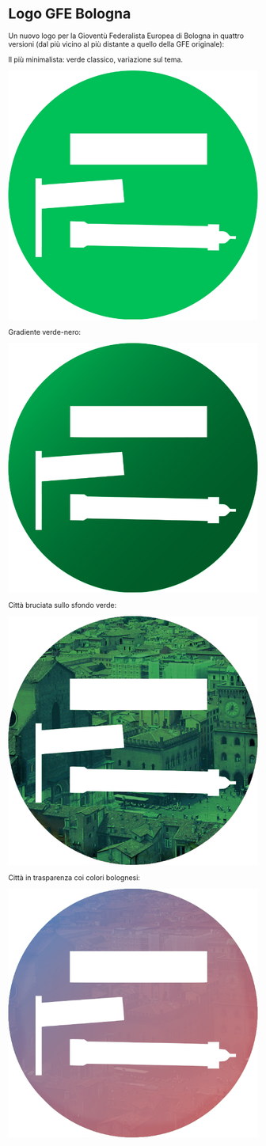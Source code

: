# Logo GFE Bologna
Un nuovo logo per la Gioventù Federalista Europea di Bologna in quattro versioni (dal più vicino al più distante a quello della GFE originale):

Il più minimalista: verde classico, variazione sul tema.

![stdgreen-logogfe](stdgreen-logogfe.png)

Gradiente verde-nero:

![g844bologoblackgrad](g844bologoblackgrad.png)

Città bruciata sullo sfondo verde:

![citygreen-logogfe](citygreen-logogfe.png)

Città in trasparenza coi colori bolognesi:

![citycolors-logogfe](citycolors-logogfe.png)